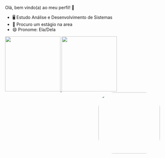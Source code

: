 Olá, bem vindo(a) ao meu perfil! 💓

- 🖥️ Estudo Análise e Desenvolvimento de Sistemas
- 📕 Procuro um estágio na area
- 😄 Pronome: Ela/Dela


<div>
  <a href="https://github.com/rebecavdas">
  <img height="180em"  src="https://github-readme-stats.vercel.app/api?username=rebecavdas&show_icons=true&theme=radical&include_all_commits=true&count_private=true"/>
  <img height="180em"  src="https://github-readme-stats.vercel.app/api/top-langs/?username=rebecavdas&layout=compact&langs_count=7&theme=radical"/>
  <a href="https://picasion.com/"> <img src="https://i.picasion.com/pic92/cc9cd98a26f21cf783e07fdd2ec1b310.gif" width="200" height="200" align="right" style="border-radius:50px; alt="https://picasion.com/" /></a> <a href="https://picasion.com/">
</div>

